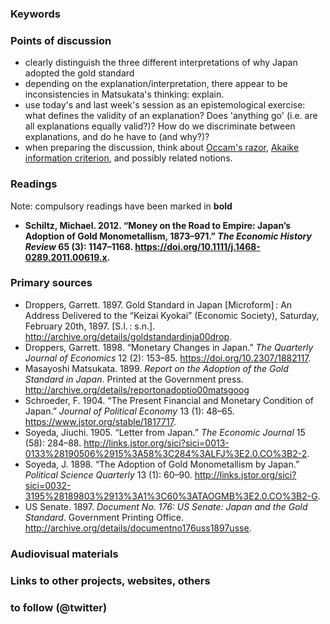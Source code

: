### Keywords

### Points of discussion

* clearly distinguish the three different interpretations of why Japan adopted the gold standard
* depending on the explanation/interpretation, there appear to be inconsistencies in Matsukata's thinking: explain.
* use today's and last week's session as an epistemological exercise: what defines the validity of an explanation? Does 'anything go' (i.e. are all explanations equally valid?)? How do we discriminate between explanations, and do he have to (and why?)?
* when preparing the discussion, think about [Occam's razor](https://en.wikipedia.org/wiki/Occam%27s_razor), [Akaike information criterion](https://en.wikipedia.org/wiki/Akaike_information_criterion), and possibly related notions.

### Readings
Note: compulsory readings have been marked in **bold**

* **Schiltz, Michael. 2012. “Money on the Road to Empire: Japan’s Adoption of Gold Monometallism, 1873–971.” *The Economic History Review* 65 (3): 1147–1168. https://doi.org/10.1111/j.1468-0289.2011.00619.x.**


### Primary sources

* Droppers, Garrett. 1897. Gold Standard in Japan [Microform] : An Address Delivered to the “Keizai Kyokai” (Economic Society), Saturday, February 20th, 1897. [S.l. : s.n.]. http://archive.org/details/goldstandardinja00drop.
* Droppers, Garrett. 1898. “Monetary Changes in Japan.” *The Quarterly Journal of Economics* 12 (2): 153–85. https://doi.org/10.2307/1882117.
* Masayoshi Matsukata. 1899. *Report on the Adoption of the Gold Standard in Japan*. Printed at the Government press. http://archive.org/details/reportonadoptio00matsgoog
* Schroeder, F. 1904. “The Present Financial and Monetary Condition of Japan.” *Journal of Political Economy* 13 (1): 48–65. https://www.jstor.org/stable/1817717.
* Soyeda, Jiuchi. 1905. “Letter from Japan.” *The Economic Journal* 15 (58): 284–88. http://links.jstor.org/sici?sici=0013-0133%28190506%2915%3A58%3C284%3ALFJ%3E2.0.CO%3B2-2.
* Soyeda, J. 1898. “The Adoption of Gold Monometallism by Japan.” *Political Science Quarterly* 13 (1): 60–90. http://links.jstor.org/sici?sici=0032-3195%28189803%2913%3A1%3C60%3ATAOGMB%3E2.0.CO%3B2-G.
* US Senate. 1897. *Document No. 176: US Senate: Japan and the Gold Standard*. Government Printing Office. http://archive.org/details/documentno176uss1897usse.



### Audiovisual materials


### Links to other projects, websites, others


### to follow (@twitter)



